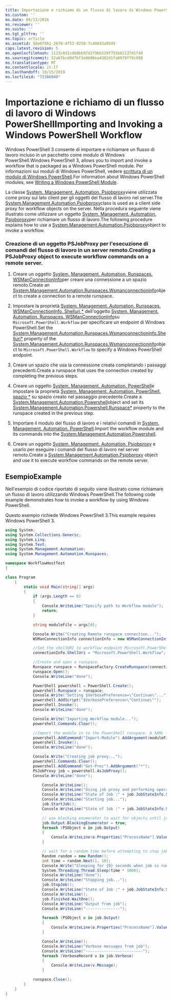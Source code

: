 ```yaml
---
title: Importazione e richiamo di un flusso di lavoro di Windows PowerShell | Microsoft Docs
ms.custom: ''
ms.date: 09/13/2016
ms.reviewer: ''
ms.suite: ''
ms.tgt_pltfrm: ''
ms.topic: article
ms.assetid: 50e6f9b1-2678-4f53-9250-7c48843a9549
caps.latest.revision: 5
ms.openlocfilehash: 1113c0d1cd68bb97d2f96b529f755b62137d1f40
ms.sourcegitcommit: 52a67bcd9d7bf3e8600ea4302d1fa8970ff9c998
ms.translationtype: MT
ms.contentlocale: it-IT
ms.lasthandoff: 10/15/2019
ms.locfileid: "72366040"
---
```

# <a name="importing-and-invoking-a-windows-powershell-workflow"></a><span data-ttu-id="59f5d-102">Importazione e richiamo di un flusso di lavoro di Windows PowerShell</span><span class="sxs-lookup"><span data-stu-id="59f5d-102">Importing and Invoking a Windows PowerShell Workflow</span></span>

<span data-ttu-id="59f5d-103">Windows PowerShell 3 consente di importare e richiamare un flusso di lavoro incluso in un pacchetto come modulo di Windows PowerShell.</span><span class="sxs-lookup"><span data-stu-id="59f5d-103">Windows PowerShell 3, allows you to import and invoke a workflow that is packaged as a Windows PowerShell module.</span></span> <span data-ttu-id="59f5d-104">Per informazioni sui moduli di Windows PowerShell, vedere [scrittura di un modulo di Windows PowerShell](../module/writing-a-windows-powershell-module.md).</span><span class="sxs-lookup"><span data-stu-id="59f5d-104">For information about Windows PowerShell modules, see [Writing a Windows PowerShell Module](../module/writing-a-windows-powershell-module.md).</span></span>

<span data-ttu-id="59f5d-105">La classe [System. Management. Automation. Psjobproxy](/dotnet/api/System.Management.Automation.PSJobProxy)viene utilizzata come proxy sul lato client per gli oggetti del flusso di lavoro nel server.</span><span class="sxs-lookup"><span data-stu-id="59f5d-105">The [System.Management.Automation.Psjobproxy](/dotnet/api/System.Management.Automation.PSJobProxy)class is used as a client side proxy for workflow objects on the server.</span></span> <span data-ttu-id="59f5d-106">Nella procedura seguente viene illustrato come utilizzare un oggetto [System. Management. Automation. Psjobproxy](/dotnet/api/System.Management.Automation.PSJobProxy)per richiamare un flusso di lavoro.</span><span class="sxs-lookup"><span data-stu-id="59f5d-106">The following procedure explains how to use a [System.Management.Automation.Psjobproxy](/dotnet/api/System.Management.Automation.PSJobProxy)object to invoke a workflow.</span></span>

### <a name="creating-a-psjobproxy-object-to-execute-workflow-commands-on-a-remote-server"></a><span data-ttu-id="59f5d-107">Creazione di un oggetto PSJobProxy per l'esecuzione di comandi del flusso di lavoro in un server remoto.</span><span class="sxs-lookup"><span data-stu-id="59f5d-107">Creating a PSJobProxy object to execute workflow commands on a remote server.</span></span>

1. <span data-ttu-id="59f5d-108">Creare un oggetto [System. Management. Automation. Runspaces. WSManConnectionInfo](/dotnet/api/System.Management.Automation.Runspaces.WSManConnectionInfo)per creare una connessione a un spazio remoto.</span><span class="sxs-lookup"><span data-stu-id="59f5d-108">Create an [System.Management.Automation.Runspaces.Wsmanconnectioninfo](/dotnet/api/System.Management.Automation.Runspaces.WSManConnectionInfo)object to create a connection to a remote runspace.</span></span>

2. <span data-ttu-id="59f5d-109">Impostare la proprietà [System. Management. Automation. Runspaces. WSManConnectionInfo. Shelluri \*](/dotnet/api/System.Management.Automation.Runspaces.WSManConnectionInfo.ShellUri) dell'oggetto [System. Management. Automation. Runspaces. WSManConnectionInfo](/dotnet/api/System.Management.Automation.Runspaces.WSManConnectionInfo)su `Microsoft.PowerShell.Workflow` per specificare un endpoint di Windows PowerShell.</span><span class="sxs-lookup"><span data-stu-id="59f5d-109">Set the [System.Management.Automation.Runspaces.Wsmanconnectioninfo.Shelluri\*](/dotnet/api/System.Management.Automation.Runspaces.WSManConnectionInfo.ShellUri) property of the [System.Management.Automation.Runspaces.Wsmanconnectioninfo](/dotnet/api/System.Management.Automation.Runspaces.WSManConnectionInfo)object to `Microsoft.PowerShell.Workflow` to specify a Windows PowerShell endpoint.</span></span>

3. <span data-ttu-id="59f5d-110">Creare un spazio che usa la connessione creata completando i passaggi precedenti.</span><span class="sxs-lookup"><span data-stu-id="59f5d-110">Create a runspace that uses the connection created by completing the previous steps.</span></span>

4. <span data-ttu-id="59f5d-111">Creare un oggetto [System. Management. Automation. PowerShell](/dotnet/api/System.Management.Automation.PowerShell)e impostare la proprietà [System. Management. Automation. PowerShell. spazio \*](/dotnet/api/System.Management.Automation.PowerShell.Runspace) su spazio creato nel passaggio precedente.</span><span class="sxs-lookup"><span data-stu-id="59f5d-111">Create a [System.Management.Automation.Powershell](/dotnet/api/System.Management.Automation.PowerShell)object and set its [System.Management.Automation.Powershell.Runspace\*](/dotnet/api/System.Management.Automation.PowerShell.Runspace) property to the runspace created in the previous step.</span></span>

5. <span data-ttu-id="59f5d-112">Importare il modulo del flusso di lavoro e i relativi comandi in [System. Management. Automation. PowerShell](/dotnet/api/System.Management.Automation.PowerShell).</span><span class="sxs-lookup"><span data-stu-id="59f5d-112">Import the workflow module and its commands into the [System.Management.Automation.Powershell](/dotnet/api/System.Management.Automation.PowerShell).</span></span>

6. <span data-ttu-id="59f5d-113">Creare un oggetto [System. Management. Automation. Psjobproxy](/dotnet/api/System.Management.Automation.PSJobProxy) e usarlo per eseguire i comandi del flusso di lavoro nel server remoto.</span><span class="sxs-lookup"><span data-stu-id="59f5d-113">Create a [System.Management.Automation.Psjobproxy](/dotnet/api/System.Management.Automation.PSJobProxy) object and use it to execute workflow commands on the remote server.</span></span>

## <a name="example"></a><span data-ttu-id="59f5d-114">Esempio</span><span class="sxs-lookup"><span data-stu-id="59f5d-114">Example</span></span>

<span data-ttu-id="59f5d-115">Nell'esempio di codice riportato di seguito viene illustrato come richiamare un flusso di lavoro utilizzando Windows PowerShell.</span><span class="sxs-lookup"><span data-stu-id="59f5d-115">The following code example demonstrates how to invoke a workflow by using Windows PowerShell.</span></span>

<span data-ttu-id="59f5d-116">Questo esempio richiede Windows PowerShell 3.</span><span class="sxs-lookup"><span data-stu-id="59f5d-116">This example requires Windows PowerShell 3.</span></span>

```csharp
using System;
using System.Collections.Generic;
using System.Linq;
using System.Text;
using System.Management.Automation;
using System.Management.Automation.Runspaces;

namespace WorkflowHostTest
{

class Program
    {
        static void Main(string[] args)
        {
            if (args.Length == 0)
            {
                Console.WriteLine("Specify path to Workflow module");
                return;
            }

            string moduleFile = args[0];

            Console.Write("Creating Remote runspace connection...");
            WSManConnectionInfo connectionInfo = new WSManConnectionInfo();

            //Set the shellURI to workflow endpoint Microsoft.PowerShell.Workflow
            connectionInfo.ShellUri = "Microsoft.PowerShell.Workflow";

            //Create and open a runspace.
            Runspace runspace = RunspaceFactory.CreateRunspace(connectionInfo);
            runspace.Open();
            Console.WriteLine("done");

            PowerShell powershell = PowerShell.Create();
            powershell.Runspace = runspace;
            Console.Write("Setting $VerbosePreference=\"Continue\"...");
            powershell.AddScript("$VerbosePreference=\"Continue\"");
            powershell.Invoke();
            Console.WriteLine("done");

            Console.Write("Importing Workflow module...");
            powershell.Commands.Clear();

            //Import the module in to the PowerShell runspace. A XAML file could also be imported directly by using Import-Module.
            powershell.AddCommand("Import-Module").AddArgument(moduleFile);
            powershell.Invoke();
            Console.WriteLine("done");

            Console.Write("Creating job proxy...");
            powershell.Commands.Clear();
            powershell.AddCommand("Get-Proc").AddArgument("*");
            PSJobProxy job = powershell.AsJobProxy();
            Console.WriteLine("done");

                Console.WriteLine();
                Console.WriteLine("Using job proxy and performing operations...");
                Console.WriteLine("State of Job :" + job.JobStateInfo.State.ToString());
                Console.WriteLine("Starting job...");
                job.StartJob();
                Console.WriteLine("State of Job :" + job.JobStateInfo.State.ToString());

                // use blocking enumerator to wait for objects until job finishes
                job.Output.BlockingEnumerator = true;
                foreach (PSObject o in job.Output)
                {
                    Console.WriteLine(o.Properties["ProcessName"].Value.ToString());
                }

                // wait for a random time before attempting to stop job
                Random random = new Random();
                int time = random.Next(1, 10);
                Console.Write("Sleeping for {0} seconds when job is running on another thread...", time);
                System.Threading.Thread.Sleep(time * 1000);
                Console.WriteLine("done");
                Console.WriteLine("Stopping job...");
                job.StopJob();
                Console.WriteLine("State of Job :" + job.JobStateInfo.State.ToString());
                Console.WriteLine();
                job.Finished.WaitOne();
                Console.WriteLine("Output from job");
                Console.WriteLine("---------------");

                foreach (PSObject o in job.Output)
                {
                    Console.WriteLine(o.Properties["ProcessName"].Value.ToString());
                }

                Console.WriteLine();
                Console.WriteLine("Verbose messages from job");
                Console.WriteLine("-------------------------");
                foreach (VerboseRecord v in job.Verbose)
                {
                    Console.WriteLine(v.Message);
                }

            runspace.Close();
        }
    }
}

```